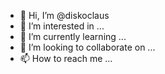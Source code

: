 - 👋 Hi, I’m @diskoclaus
- 👀 I’m interested in ...
- 🌱 I’m currently learning ...
- 💞️ I’m looking to collaborate on ...
- 📫 How to reach me ...

<!---
diskoclaus/diskoclaus is a ✨ special ✨ repository because its `README.md` (this file) appears on your GitHub profile.
You can click the Preview link to take a look at your changes.
--->
